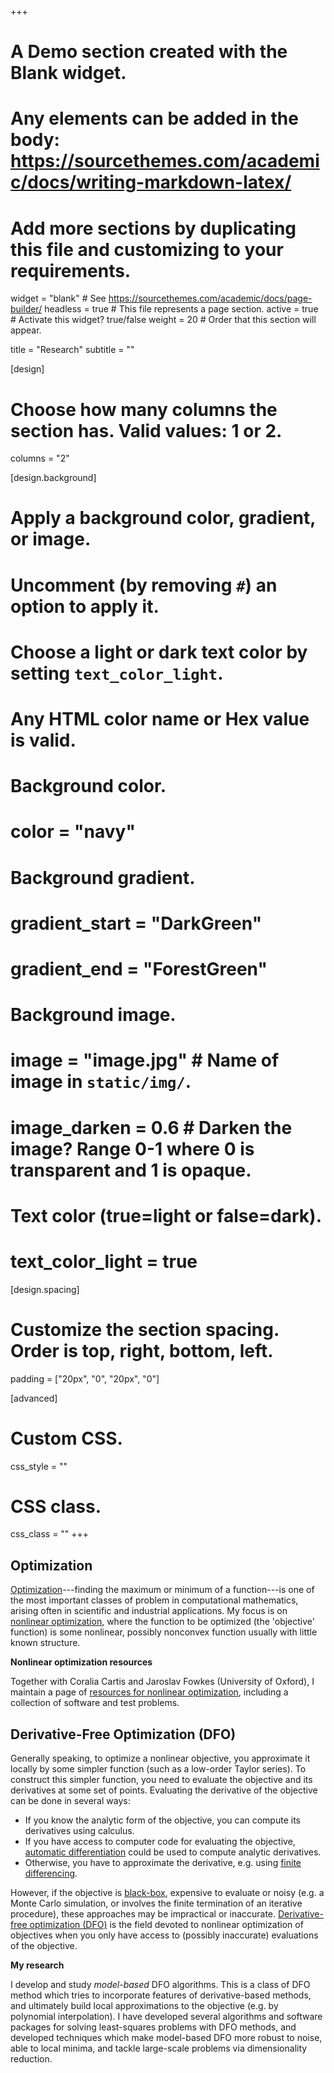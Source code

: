 +++
# A Demo section created with the Blank widget.
# Any elements can be added in the body: https://sourcethemes.com/academic/docs/writing-markdown-latex/
# Add more sections by duplicating this file and customizing to your requirements.

widget = "blank"  # See https://sourcethemes.com/academic/docs/page-builder/
headless = true  # This file represents a page section.
active = true  # Activate this widget? true/false
weight = 20  # Order that this section will appear.

title = "Research"
subtitle = ""

[design]
  # Choose how many columns the section has. Valid values: 1 or 2.
  columns = "2"

[design.background]
  # Apply a background color, gradient, or image.
  #   Uncomment (by removing `#`) an option to apply it.
  #   Choose a light or dark text color by setting `text_color_light`.
  #   Any HTML color name or Hex value is valid.

  # Background color.
  # color = "navy"
  
  # Background gradient.
  # gradient_start = "DarkGreen"
  # gradient_end = "ForestGreen"
  
  # Background image.
  # image = "image.jpg"  # Name of image in `static/img/`.
  # image_darken = 0.6  # Darken the image? Range 0-1 where 0 is transparent and 1 is opaque.

  # Text color (true=light or false=dark).
  # text_color_light = true

[design.spacing]
  # Customize the section spacing. Order is top, right, bottom, left.
  padding = ["20px", "0", "20px", "0"]

[advanced]
 # Custom CSS. 
 css_style = ""
 
 # CSS class.
 css_class = ""
+++

Optimization
------------
[Optimization](https://en.wikipedia.org/wiki/Mathematical_optimization)---finding the maximum or minimum of a function---is one of the most important classes of problem in computational mathematics, arising often in scientific and industrial applications. My focus is on [nonlinear optimization](https://en.wikipedia.org/wiki/Nonlinear_programming), where the function to be optimized (the 'objective' function) is some nonlinear, possibly nonconvex function usually with little known structure.

**Nonlinear optimization resources**

Together with Coralia Cartis and Jaroslav Fowkes (University of Oxford), I maintain a page of [resources for nonlinear optimization](opt/), including a collection of software and test problems.

Derivative-Free Optimization (DFO)
----------------------------------
Generally speaking, to optimize a nonlinear objective, you approximate it locally by some simpler function (such as a low-order Taylor series). To construct this simpler function, you need to evaluate the objective and its derivatives at some set of points. Evaluating the derivative of the objective can be done in several ways:

* If you know the analytic form of the objective, you can compute its derivatives using calculus.
* If you have access to computer code for evaluating the objective, [automatic differentiation](https://en.wikipedia.org/wiki/Automatic_differentiation) could be used to compute analytic derivatives.
* Otherwise, you have to approximate the derivative, e.g. using [finite differencing](https://en.wikipedia.org/wiki/Numerical_differentiation). 

However, if the objective is [black-box](https://en.wikipedia.org/wiki/Black_box), expensive to evaluate or noisy (e.g. a Monte Carlo simulation, or involves the finite termination of an iterative procedure), these approaches may be impractical or inaccurate. [Derivative-free optimization (DFO)](https://en.wikipedia.org/wiki/Derivative-free_optimization) is the field devoted to nonlinear optimization of objectives when you only have access to (possibly inaccurate) evaluations of the objective.

**My research**

I develop and study *model-based* DFO algorithms. This is a class of DFO method which tries to incorporate features of derivative-based methods, and ultimately build local approximations to the objective (e.g. by polynomial interpolation). I have developed several algorithms and software packages for solving least-squares problems with DFO methods, and developed techniques which make model-based DFO more robust to noise, able to local minima, and tackle large-scale problems via dimensionality reduction.


